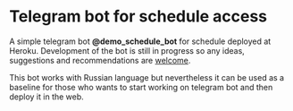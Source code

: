 # Telegram bot for schedule access
A simple telegram bot **@demo_schedule_bot** for schedule deployed at Heroku. Development of the bot is still in progress so any ideas, suggestions and recommendations are [welcome](https://github.com/alexeytopolnitskiy/schedule-telegram-bot/issues/new).

This bot works with Russian language but nevertheless it can be used as a baseline for those who wants to start working on telegram bot and then deploy it in the web.
